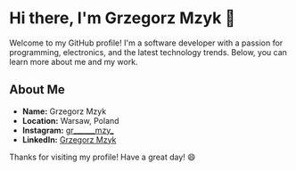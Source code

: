 # Hi there, I'm Grzegorz Mzyk 👋

Welcome to my GitHub profile! I'm a software developer with a passion for programming, electronics, and the latest technology trends. Below, you can learn more about me and my work.

## About Me

- **Name:** Grzegorz Mzyk
- **Location:** Warsaw, Poland
- **Instagram:** [gr______mzy_](https://www.instagram.com/gr______mzy_?igsh=dDVkNzI5M2Zhb2pw&utm_source=qr)
- **LinkedIn:** [Grzegorz Mzyk](https://www.linkedin.com/in/grmzy?utm_source=share&utm_campaign=share_via&utm_content=profile&utm_medium=ios_app)



Thanks for visiting my profile! Have a great day! 😄
